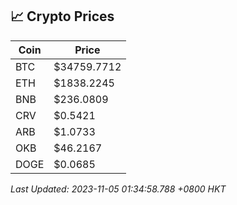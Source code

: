 ## 📈 Crypto Prices

| Coin | Price |
| ---- | ----- |
| BTC | $34759.7712 |
| ETH | $1838.2245 |
| BNB | $236.0809 |
| CRV | $0.5421 |
| ARB | $1.0733 |
| OKB | $46.2167 |
| DOGE | $0.0685 |

_Last Updated: 2023-11-05 01:34:58.788 +0800 HKT_